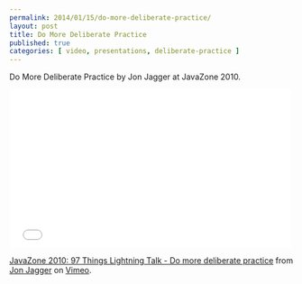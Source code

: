 ```yaml
---
permalink: 2014/01/15/do-more-deliberate-practice/
layout: post
title: Do More Deliberate Practice
published: true
categories: [ video, presentations, deliberate-practice ]
---
```


Do More Deliberate Practice by Jon Jagger at JavaZone 2010.

<iframe src="//player.vimeo.com/video/15100007" width="500" height="281" frameborder="0" webkitallowfullscreen mozallowfullscreen allowfullscreen></iframe> <p><a href="http://vimeo.com/15100007">JavaZone 2010: 97 Things Lightning Talk - Do more deliberate practice</a> from <a href="http://vimeo.com/user2935525">Jon Jagger</a> on <a href="https://vimeo.com">Vimeo</a>.</p>

